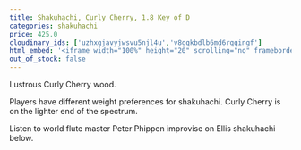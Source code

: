 ```yaml
---
title: Shakuhachi, Curly Cherry, 1.8 Key of D
categories: shakuhachi
price: 425.0
cloudinary_ids: ['uzhxgjavyjwsvu5njl4u','v8gqkbdlb6md6rqqingf']
html_embed: '<iframe width="100%" height="20" scrolling="no" frameborder="no" allow="autoplay" src="https://w.soundcloud.com/player/?url=https%3A//api.soundcloud.com/tracks/192693525&color=%23ff5500&inverse=false&auto_play=false&show_user=true"></iframe>'
out_of_stock: false
---
```


Lustrous Curly Cherry wood.

Players have different weight preferences for shakuhachi. Curly Cherry is on the lighter end of the spectrum.

Listen to world flute master Peter Phippen improvise on Ellis shakuhachi below.
